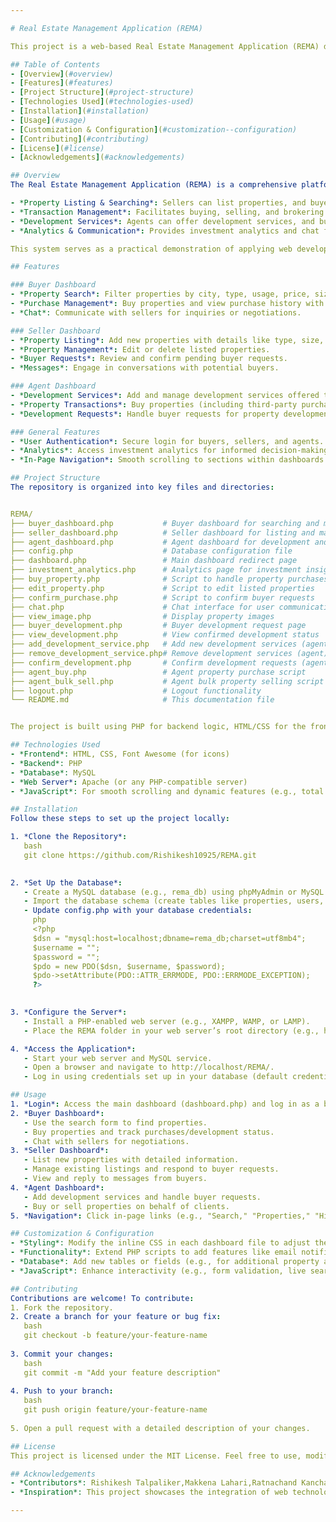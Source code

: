 ```yaml
---

# Real Estate Management Application (REMA)

This project is a web-based Real Estate Management Application (REMA) designed to facilitate property transactions and management for buyers, sellers, and agents. It integrates database management with a user-friendly interface to streamline real estate operations such as property listing, searching, buying, selling, and development requests.

## Table of Contents
- [Overview](#overview)
- [Features](#features)
- [Project Structure](#project-structure)
- [Technologies Used](#technologies-used)
- [Installation](#installation)
- [Usage](#usage)
- [Customization & Configuration](#customization--configuration)
- [Contributing](#contributing)
- [License](#license)
- [Acknowledgements](#acknowledgements)

## Overview
The Real Estate Management Application (REMA) is a comprehensive platform that enables users to manage real estate activities efficiently. Its primary objectives include:

- *Property Listing & Searching*: Sellers can list properties, and buyers can search based on various criteria.
- *Transaction Management*: Facilitates buying, selling, and brokering of properties with negotiation options.
- *Development Services*: Agents can offer development services, and buyers can request property development.
- *Analytics & Communication*: Provides investment analytics and chat functionality for user interaction.

This system serves as a practical demonstration of applying web development and database management concepts in a real estate context.

## Features

### Buyer Dashboard
- *Property Search*: Filter properties by city, type, usage, price, size, negotiation, and brokering options.
- *Purchase Management*: Buy properties and view purchase history with development status.
- *Chat*: Communicate with sellers for inquiries or negotiations.

### Seller Dashboard
- *Property Listing*: Add new properties with details like type, size, price, and features.
- *Property Management*: Edit or delete listed properties.
- *Buyer Requests*: Review and confirm pending buyer requests.
- *Messages*: Engage in conversations with potential buyers.

### Agent Dashboard
- *Development Services*: Add and manage development services offered to buyers.
- *Property Transactions*: Buy properties (including third-party purchases) and sell on behalf of clients.
- *Development Requests*: Handle buyer requests for property development.

### General Features
- *User Authentication*: Secure login for buyers, sellers, and agents.
- *Analytics*: Access investment analytics for informed decision-making (via investment_analytics.php).
- *In-Page Navigation*: Smooth scrolling to sections within dashboards for better usability.

## Project Structure
The repository is organized into key files and directories:


REMA/
├── buyer_dashboard.php           # Buyer dashboard for searching and managing purchases
├── seller_dashboard.php          # Seller dashboard for listing and managing properties
├── agent_dashboard.php           # Agent dashboard for development and transactions
├── config.php                    # Database configuration file
├── dashboard.php                 # Main dashboard redirect page
├── investment_analytics.php      # Analytics page for investment insights
├── buy_property.php              # Script to handle property purchases
├── edit_property.php             # Script to edit listed properties
├── confirm_purchase.php          # Script to confirm buyer requests
├── chat.php                      # Chat interface for user communication
├── view_image.php                # Display property images
├── buyer_development.php         # Buyer development request page
├── view_development.php          # View confirmed development status
├── add_development_service.php   # Add new development services (agent)
├── remove_development_service.php# Remove development services (agent)
├── confirm_development.php       # Confirm development requests (agent)
├── agent_buy.php                 # Agent property purchase script
├── agent_bulk_sell.php           # Agent bulk property selling script
├── logout.php                    # Logout functionality
└── README.md                     # This documentation file


The project is built using PHP for backend logic, HTML/CSS for the frontend, and MySQL as the database.

## Technologies Used
- *Frontend*: HTML, CSS, Font Awesome (for icons)
- *Backend*: PHP
- *Database*: MySQL
- *Web Server*: Apache (or any PHP-compatible server)
- *JavaScript*: For smooth scrolling and dynamic features (e.g., total value calculation)

## Installation
Follow these steps to set up the project locally:

1. *Clone the Repository*:
   bash
   git clone https://github.com/Rishikesh10925/REMA.git
   

2. *Set Up the Database*:
   - Create a MySQL database (e.g., rema_db) using phpMyAdmin or MySQL CLI.
   - Import the database schema (create tables like properties, users, transactions, development_requests, messages, etc., based on the project requirements). If no SQL file is provided, define tables as per the PHP scripts.
   - Update config.php with your database credentials:
     php
     <?php
     $dsn = "mysql:host=localhost;dbname=rema_db;charset=utf8mb4";
     $username = "";
     $password = "";
     $pdo = new PDO($dsn, $username, $password);
     $pdo->setAttribute(PDO::ATTR_ERRMODE, PDO::ERRMODE_EXCEPTION);
     ?>
     

3. *Configure the Server*:
   - Install a PHP-enabled web server (e.g., XAMPP, WAMP, or LAMP).
   - Place the REMA folder in your web server’s root directory (e.g., htdocs for XAMPP).

4. *Access the Application*:
   - Start your web server and MySQL service.
   - Open a browser and navigate to http://localhost/REMA/.
   - Log in using credentials set up in your database (default credentials may need to be added manually).

## Usage
1. *Login*: Access the main dashboard (dashboard.php) and log in as a buyer, seller, or agent.
2. *Buyer Dashboard*:
   - Use the search form to find properties.
   - Buy properties and track purchases/development status.
   - Chat with sellers for negotiations.
3. *Seller Dashboard*:
   - List new properties with detailed information.
   - Manage existing listings and respond to buyer requests.
   - View and reply to messages from buyers.
4. *Agent Dashboard*:
   - Add development services and handle buyer requests.
   - Buy or sell properties on behalf of clients.
5. *Navigation*: Click in-page links (e.g., "Search," "Properties," "History" for buyers; "List Property," "Requests," "Messages" for sellers) to jump to sections.

## Customization & Configuration
- *Styling*: Modify the inline CSS in each dashboard file to adjust the look and feel.
- *Functionality*: Extend PHP scripts to add features like email notifications, advanced analytics, or payment integration.
- *Database*: Add new tables or fields (e.g., for additional property attributes) and update queries accordingly.
- *JavaScript*: Enhance interactivity (e.g., form validation, live search) by adding more scripts.

## Contributing
Contributions are welcome! To contribute:
1. Fork the repository.
2. Create a branch for your feature or bug fix:
   bash
   git checkout -b feature/your-feature-name
   
3. Commit your changes:
   bash
   git commit -m "Add your feature description"
   
4. Push to your branch:
   bash
   git push origin feature/your-feature-name
   
5. Open a pull request with a detailed description of your changes.

## License
This project is licensed under the MIT License. Feel free to use, modify, and distribute it as needed.

## Acknowledgements
- *Contributors*: Rishikesh Talpaliker,Makkena Lahari,Ratnachand Kancharla
- *Inspiration*: This project showcases the integration of web technologies with database management for real estate operations, built as a learning exercise or practical application.

---
```

